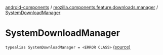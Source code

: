 [android-components](../index.md) / [mozilla.components.feature.downloads.manager](index.md) / [SystemDownloadManager](./-system-download-manager.md)

# SystemDownloadManager

`typealias SystemDownloadManager = <ERROR CLASS>` [(source)](https://github.com/mozilla-mobile/android-components/blob/master/components/feature/downloads/src/main/java/mozilla/components/feature/downloads/manager/AndroidDownloadManager.kt#L30)